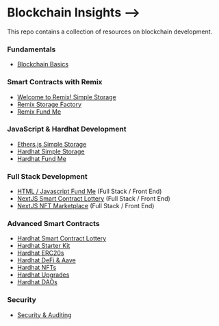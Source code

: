 # Blockchain Insights -->

This repo contains a collection of resources on blockchain development.

### Fundamentals
- [Blockchain Basics](./Blockchain-Basics/)

### Smart Contracts with Remix
- [Welcome to Remix! Simple Storage](./REMIX-Simple-Storage/)
- [Remix Storage Factory](./Remix-Storage-Factory/)
- [Remix Fund Me](./Remix-Fund-Me/)

### JavaScript & Hardhat Development
- [Ethers.js Simple Storage](./Ethers-Simple-Storage/)
- [Hardhat Simple Storage](./Hardhat-Simple-Storage/)
- [Hardhat Fund Me](./Hardhat-Fund-Me/)

### Full Stack Development
- [HTML / Javascript Fund Me](./HTML-Fund-Me/) (Full Stack / Front End)
- [NextJS Smart Contract Lottery](./NextJS-Smart-Contract-Lottery/) (Full Stack / Front End)
- [NextJS NFT Marketplace](./NextJS-NFT-Marketplace/) (Full Stack / Front End)

### Advanced Smart Contracts
- [Hardhat Smart Contract Lottery](./Hardhat-Smart-Contract-Lottery/)
- [Hardhat Starter Kit](./Hardhat-Starter-Kit/)
- [Hardhat ERC20s](./Hardhat-ERC20/)
- [Hardhat DeFi & Aave](./Hardhat-Defi/)
- [Hardhat NFTs](./Hardhat-NFTs/)
- [Hardhat Upgrades](./Hardhat-Upgrades/)
- [Hardhat DAOs](./Hardhat-DAOs/)

### Security
- [Security & Auditing](./Security-And-Auditing/)